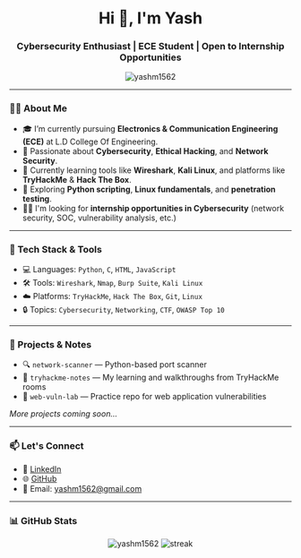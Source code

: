 <h1 align="center">Hi 👋, I'm Yash</h1>
<h3 align="center">Cybersecurity Enthusiast | ECE Student | Open to Internship Opportunities</h3>

<p align="center">
  <img src="https://komarev.com/ghpvc/?username=yashm1562&label=Profile%20views&color=0e75b6&style=flat" alt="yashm1562" />
</p>

---

### 👨‍🎓 About Me
- 🎓 I’m currently pursuing **Electronics & Communication Engineering (ECE)** at L.D College Of Engineering.
- 🔐 Passionate about **Cybersecurity**, **Ethical Hacking**, and **Network Security**.
- 🎯 Currently learning tools like **Wireshark**, **Kali Linux**, and platforms like **TryHackMe** & **Hack The Box**.
- 🌱 Exploring **Python scripting**, **Linux fundamentals**, and **penetration testing**.
- 👨‍💻 I'm looking for **internship opportunities in Cybersecurity** (network security, SOC, vulnerability analysis, etc.)

---

### 🧰 Tech Stack & Tools
- 💻 Languages: `Python`, `C`, `HTML`, `JavaScript`
- 🛠️ Tools: `Wireshark`, `Nmap`, `Burp Suite`, `Kali Linux`
- ☁️ Platforms: `TryHackMe`, `Hack The Box`, `Git`, `Linux`
- 🔒 Topics: `Cybersecurity`, `Networking`, `CTF`, `OWASP Top 10`

---

### 📂 Projects & Notes
- 🔍 `network-scanner` — Python-based port scanner
- 📘 `tryhackme-notes` — My learning and walkthroughs from TryHackMe rooms
- 🧪 `web-vuln-lab` — Practice repo for web application vulnerabilities

*More projects coming soon...*

---

### 📫 Let's Connect
- 💼 [LinkedIn]([https://www.linkedin.com/in/yash-mehta-576502349?utm_source=share&utm_campaign=share_via&utm_content=profile&utm_medium=android_app)
- 🌐 [GitHub](https://github.com/yashm1562)
- 📧 Email: yashm1562@gmail.com

---

### 📊 GitHub Stats
<p align="center">
  <img src="https://github-readme-stats.vercel.app/api?username=yashm1562&show_icons=true&theme=tokyonight" alt="yashm1562" />
  <img src="https://github-readme-streak-stats.herokuapp.com/?user=yashm1562&theme=tokyonight" alt="streak"/>
</p>
